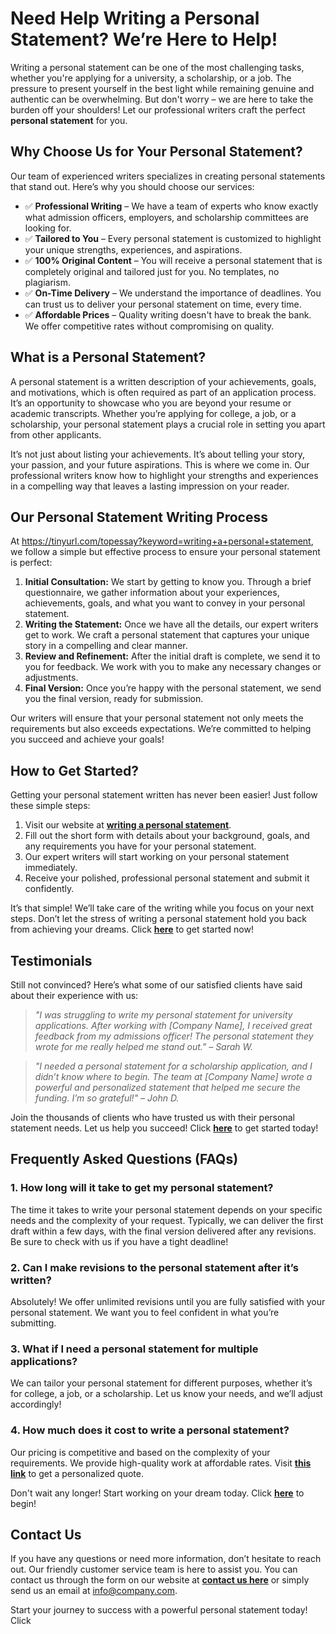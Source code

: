 # Need Help Writing a Personal Statement? We’re Here to Help!

Writing a personal statement can be one of the most challenging tasks, whether you're applying for a university, a scholarship, or a job. The pressure to present yourself in the best light while remaining genuine and authentic can be overwhelming. But don't worry – we are here to take the burden off your shoulders! Let our professional writers craft the perfect **personal statement** for you.

## Why Choose Us for Your Personal Statement?

Our team of experienced writers specializes in creating personal statements that stand out. Here’s why you should choose our services:

- ✅ **Professional Writing** – We have a team of experts who know exactly what admission officers, employers, and scholarship committees are looking for.
- ✅ **Tailored to You** – Every personal statement is customized to highlight your unique strengths, experiences, and aspirations.
- ✅ **100% Original Content** – You will receive a personal statement that is completely original and tailored just for you. No templates, no plagiarism.
- ✅ **On-Time Delivery** – We understand the importance of deadlines. You can trust us to deliver your personal statement on time, every time.
- ✅ **Affordable Prices** – Quality writing doesn't have to break the bank. We offer competitive rates without compromising on quality.

## What is a Personal Statement?

A personal statement is a written description of your achievements, goals, and motivations, which is often required as part of an application process. It’s an opportunity to showcase who you are beyond your resume or academic transcripts. Whether you’re applying for college, a job, or a scholarship, your personal statement plays a crucial role in setting you apart from other applicants.

It’s not just about listing your achievements. It’s about telling your story, your passion, and your future aspirations. This is where we come in. Our professional writers know how to highlight your strengths and experiences in a compelling way that leaves a lasting impression on your reader.

## Our Personal Statement Writing Process

At https://tinyurl.com/topessay?keyword=writing+a+personal+statement, we follow a simple but effective process to ensure your personal statement is perfect:

1. **Initial Consultation:** We start by getting to know you. Through a brief questionnaire, we gather information about your experiences, achievements, goals, and what you want to convey in your personal statement.
2. **Writing the Statement:** Once we have all the details, our expert writers get to work. We craft a personal statement that captures your unique story in a compelling and clear manner.
3. **Review and Refinement:** After the initial draft is complete, we send it to you for feedback. We work with you to make any necessary changes or adjustments.
4. **Final Version:** Once you’re happy with the personal statement, we send you the final version, ready for submission.

Our writers will ensure that your personal statement not only meets the requirements but also exceeds expectations. We’re committed to helping you succeed and achieve your goals!

## How to Get Started?

Getting your personal statement written has never been easier! Just follow these simple steps:

1. Visit our website at [**writing a personal statement**](https://tinyurl.com/topessay?keyword=writing+a+personal+statement).
2. Fill out the short form with details about your background, goals, and any requirements you have for your personal statement.
3. Our expert writers will start working on your personal statement immediately.
4. Receive your polished, professional personal statement and submit it confidently.

It’s that simple! We’ll take care of the writing while you focus on your next steps. Don’t let the stress of writing a personal statement hold you back from achieving your dreams. Click [**here**](https://tinyurl.com/topessay?keyword=writing+a+personal+statement) to get started now!

## Testimonials

Still not convinced? Here’s what some of our satisfied clients have said about their experience with us:

> _"I was struggling to write my personal statement for university applications. After working with [Company Name], I received great feedback from my admissions officer! The personal statement they wrote for me really helped me stand out." – Sarah W._

> _"I needed a personal statement for a scholarship application, and I didn’t know where to begin. The team at [Company Name] wrote a powerful and personalized statement that helped me secure the funding. I’m so grateful!" – John D._

Join the thousands of clients who have trusted us with their personal statement needs. Let us help you succeed! Click [**here**](https://tinyurl.com/topessay?keyword=writing+a+personal+statement) to get started today!

## Frequently Asked Questions (FAQs)

### 1. How long will it take to get my personal statement?

The time it takes to write your personal statement depends on your specific needs and the complexity of your request. Typically, we can deliver the first draft within a few days, with the final version delivered after any revisions. Be sure to check with us if you have a tight deadline!

### 2. Can I make revisions to the personal statement after it’s written?

Absolutely! We offer unlimited revisions until you are fully satisfied with your personal statement. We want you to feel confident in what you’re submitting.

### 3. What if I need a personal statement for multiple applications?

We can tailor your personal statement for different purposes, whether it’s for college, a job, or a scholarship. Let us know your needs, and we’ll adjust accordingly!

### 4. How much does it cost to write a personal statement?

Our pricing is competitive and based on the complexity of your requirements. We provide high-quality work at affordable rates. Visit [**this link**](https://tinyurl.com/topessay?keyword=writing+a+personal+statement) to get a personalized quote.

Don't wait any longer! Start working on your dream today. Click [**here**](https://tinyurl.com/topessay?keyword=writing+a+personal+statement) to begin!

## Contact Us

If you have any questions or need more information, don’t hesitate to reach out. Our friendly customer service team is here to assist you. You can contact us through the form on our website at [**contact us here**](https://tinyurl.com/topessay?keyword=writing+a+personal+statement) or simply send us an email at [info@company.com](mailto:info@company.com).

Start your journey to success with a powerful personal statement today! Click
